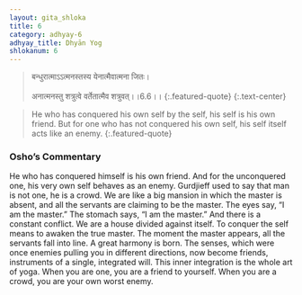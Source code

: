 ```yaml
---
layout: gita_shloka
title: 6
category: adhyay-6
adhyay_title: Dhyān Yog
shlokanum: 6
---
```


> बन्धुरात्माऽऽत्मनस्तस्य येनात्मैवात्मना जितः।<br><br>अनात्मनस्तु शत्रुत्वे वर्तेतात्मैव शत्रुवत्।।6.6।।
{:.featured-quote}
{:.text-center}

> He who has conquered his own self by the self, his self is his own friend. But for one who has not conquered his own self, his self itself acts like an enemy.
{:.featured-quote}

### Osho’s Commentary
He who has conquered himself is his own friend. And for the unconquered one, his very own self behaves as an enemy.
Gurdjieff used to say that man is not one, he is a crowd. We are like a big mansion in which the master is absent, and all the servants are claiming to be the master. The eyes say, “I am the master.” The stomach says, “I am the master.” And there is a constant conflict. We are a house divided against itself.
To conquer the self means to awaken the true master. The moment the master appears, all the servants fall into line. A great harmony is born. The senses, which were once enemies pulling you in different directions, now become friends, instruments of a single, integrated will.
This inner integration is the whole art of yoga. When you are one, you are a friend to yourself. When you are a crowd, you are your own worst enemy.
